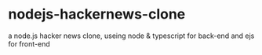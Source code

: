 # nodejs-hackernews-clone
a node.js hacker news clone, useing node &amp; typescript for back-end and ejs for front-end
